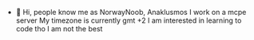 - 👋 Hi,
people know me as NorwayNoob, Anaklusmos
I work on a mcpe server 
My timezone is currently gmt +2
I am interested in learning to code tho I am
not the best

<!---
NorwayNoob/NorwayNoob is a ✨ special ✨ repository because its `README.md` (this file) appears on your GitHub profile.
You can click the Preview link to take a look at your changes.
--->
